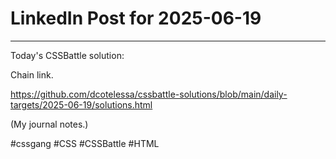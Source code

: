 # LinkedIn Post for 2025-06-19

---

Today's CSSBattle solution:

Chain link.

https://github.com/dcotelessa/cssbattle-solutions/blob/main/daily-targets/2025-06-19/solutions.html

(My journal notes.)

#cssgang #CSS #CSSBattle #HTML
